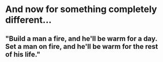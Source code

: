 # And now for something completely different...


## "Build a man a fire, and he'll be warm for a day. Set a man on fire, and he'll be warm for the rest of his life."
